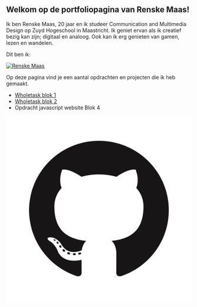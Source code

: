 ## Welkom op de portfoliopagina van Renske Maas!
Ik ben Renske Maas, 20 jaar en ik studeer Communication and Multimedia Design op Zuyd Hogeschool in Maastricht. Ik geniet ervan als ik creatief bezig kan zijn; digitaal en analoog. Ook kan ik erg genieten van gamen, lezen en wandelen.
<p>Dit ben ik: </p>

<a href="https://mrsdarcy-ofpemberley.tumblr.com/"><img src="Renskecjmaas.jpg" alt="Renske Maas"></a>

<P>Op deze pagina vind je een aantal opdrachten en projecten die ik heb gemaakt.</p>

<ul>
  <a href="http://student-1929712maas.mamdt.com/11-whole-task/"><li>Wholetask blok 1</li></a>
  <a href="http://student-1929712maas.mamdt.com/12-whole-task/pitch.pdf"><li>Wholetask blok 2</li></a>
  <li>Opdracht javascript website Blok 4</li></a>
</ul>

<a href="https://github.com/renskecjmaas"><img src="GitHub-Mark.png" alt="GitHub logo"></a>
